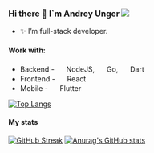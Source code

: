 ### Hi there 👋 I`m Andrey Unger        ![](https://komarev.com/ghpvc/?username=your-github-username)

- ✨ I’m full-stack developer. 
 
#### Work with:

* Backend - <img height="16" width="16" src="https://cdn.jsdelivr.net/npm/simple-icons@v6/icons/nodedotjs.svg" /> NodeJS, <img height="16" width="16" src="https://cdn.jsdelivr.net/npm/simple-icons@v6/icons/go.svg" /> Go, <img height="16" width="16" src="https://cdn.jsdelivr.net/npm/simple-icons@v6/icons/dart.svg" /> Dart
* Frontend - <img height="16" width="16" src="https://cdn.jsdelivr.net/npm/simple-icons@v6/icons/react.svg" /> React
* Mobile - <img height="16" width="16" src="https://cdn.jsdelivr.net/npm/simple-icons@v6/icons/flutter.svg" /> Flutter

[![Top Langs](https://github-readme-stats.vercel.app/api/top-langs/?username=unger1984&langs_count=8&layout=compact)](https://github.com/anuraghazra/github-readme-stats)

#### My stats

[![GitHub Streak](https://github-readme-streak-stats.herokuapp.com/?user=unger1984)](https://git.io/streak-stats)
[![Anurag's GitHub stats](https://github-readme-stats.vercel.app/api?username=unger1984)](https://github.com/anuraghazra/github-readme-stats)
